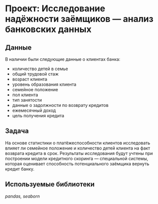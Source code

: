# Проект: Исследование надёжности заёмщиков — анализ банковских данных

## Данные

В наличии были следующие данные о клиентах банка:
- количество детей в семье
- общий трудовой стаж
- возраст клиента 
- уровень образования клиента 
- семейное положение
- пол клиента 
- тип занятости 
- данные о задолжности по возврату кредитов 
- ежемесячный доход 
- цель получения кредита

## Задача

На основе статистики о платёжеспособности клиентов исследовать влияет ли семейное положение и количество детей клиента на факт возврата кредита в срок. Результаты исследования будут учтены при построении модели кредитного скоринга — специальной системы, которая оценивает способность потенциального заёмщика вернуть кредит банку.

## Используемые библиотеки
*pandas, seaborn*










